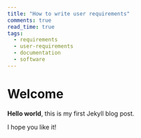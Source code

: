 ```yaml
---
title: "How to write user requirements"
comments: true
read_time: true
tags:
  - requirements
  - user-requirements
  - documentation
  - software
---
```


# Welcome

**Hello world**, this is my first Jekyll blog post.

I hope you like it!